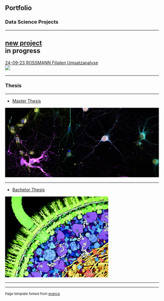 ## Portfolio

### Data Science Projects
---  
[new project]()  
in progress  
---  
[24-09-23 ROSSMANN Filialen Umsatzanalyse](https://github.com/lygonian/ROSSMANN_Umsatz_Vorhersage)  
<img src="images/Rossmann_Außenansicht_Innenstadtlage.jfif?raw=true"/>

---
### Thesis
---
- [Master Thesis](/pdf/master_thesis.pdf)

<img src="images/master_bild.jpg?raw=true"/>

---
- [Bachelor Thesis](/pdf/bachelor_thesis.pdf)

<img src="images/bachelor_bild.jpg?raw=true"/>


---




---
<p style="font-size:11px">Page template forked from <a href="https://github.com/evanca/quick-portfolio">evanca</a></p>
<!-- Remove above link if you don't want to attibute -->
